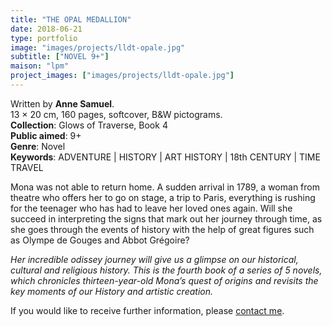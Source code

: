 ```yaml
---
title: "THE OPAL MEDALLION"
date: 2018-06-21
type: portfolio
image: "images/projects/lldt-opale.jpg"
subtitle: ["NOVEL 9+"]
maison: "lpm"
project_images: ["images/projects/lldt-opale.jpg"]
---
```


Written by **Anne Samuel**.   
13 × 20 cm, 160 pages, softcover, B&W pictograms.   
**Collection**: Glows of Traverse, Book 4      
**Public aimed**: 9+   
**Genre**: Novel      
**Keywords**: ADVENTURE | HISTORY | ART HISTORY | 18th CENTURY | TIME TRAVEL               


Mona was not able to return home. A sudden arrival in 1789, a woman from theatre who offers her to go on stage, a trip to Paris, everything is rushing for the teenager who has had to leave her loved ones again. Will she succeed in interpreting the signs that mark out her journey through time, as she goes through the events of history with the help of great figures such as Olympe de Gouges and Abbot Grégoire?   



*Her incredible odissey journey will give us a glimpse on our historical, cultural and religious history.*
*This is the fourth book of a series of 5 novels, which chronicles thirteen-year-old Mona’s quest of origins and revisits the key moments of our History and artistic creation.*   





If you would like to receive further information, please [contact me](mailto:melanie.guillaumin.edition@gmail.com).


